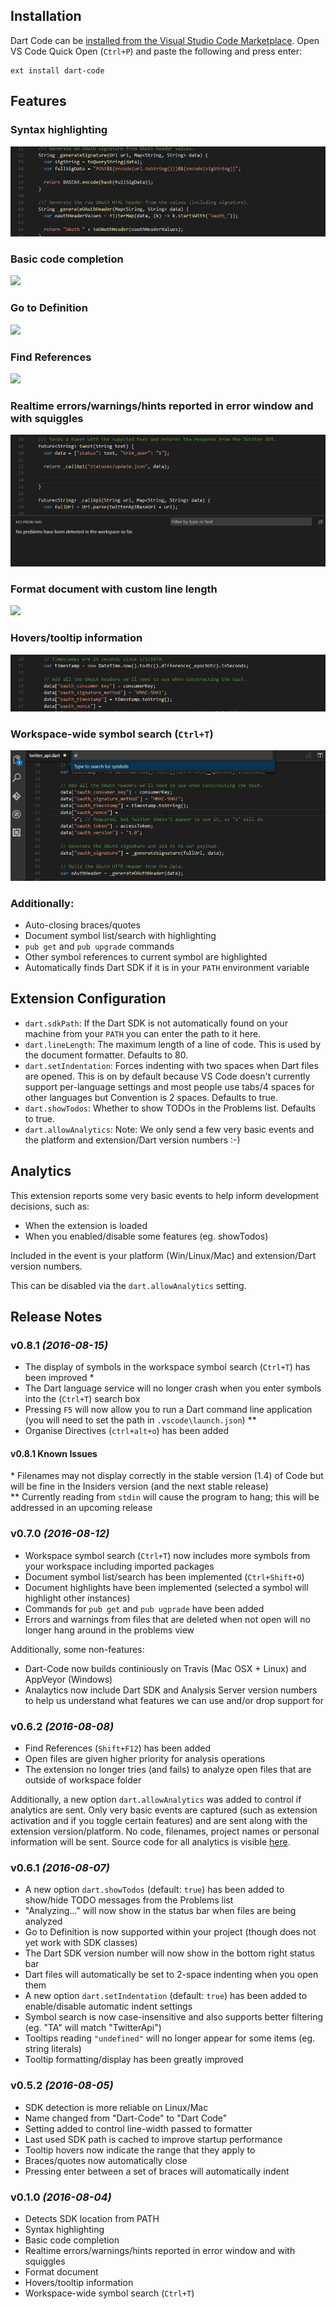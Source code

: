 ## Installation

Dart Code can be [installed from the Visual Studio Code Marketplace](https://marketplace.visualstudio.com/items?itemName=DanTup.dart-code). Open VS Code Quick Open (`Ctrl+P`) and paste the following and press enter:

    ext install dart-code

## Features

### Syntax highlighting

<img src="https://github.com/Dart-Code/Dart-Code/raw/master/media/screenshots/syntax highlighting.gif" />

### Basic code completion

<img src="https://github.com/Dart-Code/Dart-Code/raw/master/media/screenshots/code completion.gif" />

### Go to Definition

<img src="https://github.com/Dart-Code/Dart-Code/raw/master/media/screenshots/go to definition.gif" />

### Find References

<img src="https://github.com/Dart-Code/Dart-Code/raw/master/media/screenshots/find references.gif" />

### Realtime errors/warnings/hints reported in error window and with squiggles

<img src="https://github.com/Dart-Code/Dart-Code/raw/master/media/screenshots/diagnostics.gif" />

### Format document with custom line length

<img src="https://github.com/Dart-Code/Dart-Code/raw/master/media/screenshots/format code.gif" />

### Hovers/tooltip information

<img src="https://github.com/Dart-Code/Dart-Code/raw/master/media/screenshots/tooltips.gif" />

### Workspace-wide symbol search (`Ctrl+T`)

<img src="https://github.com/Dart-Code/Dart-Code/raw/master/media/screenshots/search.gif" />

### Additionally: 

- Auto-closing braces/quotes
- Document symbol list/search with highlighting
- `pub get` and `pub upgrade` commands
- Other symbol references to current symbol are highlighted
- Automatically finds Dart SDK if it is in your `PATH` environment variable

## Extension Configuration

- `dart.sdkPath`: If the Dart SDK is not automatically found on your machine from your `PATH` you can enter the path to it here.
- `dart.lineLength`: The maximum length of a line of code. This is used by the document formatter. Defaults to 80.
- `dart.setIndentation`: Forces indenting with two spaces when Dart files are opened. This is on by default because VS Code doesn't currently support per-language settings and most people use tabs/4 spaces for other languages but Convention is 2 spaces. Defaults to true.
- `dart.showTodos`: Whether to show TODOs in the Problems list. Defaults to true.
- `dart.allowAnalytics`: Note: We only send a few very basic events and the platform and extension/Dart version numbers :-)

## Analytics

This extension reports some very basic events to help inform development decisions, such as:

- When the extension is loaded
- When you enabled/disable some features (eg. showTodos)

Included in the event is your platform (Win/Linux/Mac) and extension/Dart version numbers.

This can be disabled via the `dart.allowAnalytics` setting.  

## Release Notes

### v0.8.1 *(2016-08-15)*

- The display of symbols in the workspace symbol search (`Ctrl+T`) has been improved \*
- The Dart language service will no longer crash when you enter symbols into the (`Ctrl+T`) search box
- Pressing `F5` will now allow you to run a Dart command line application (you will need to set the path in `.vscode\launch.json`) \*\*
- Organise Directives (`ctrl+alt+o`) has been added

#### v0.8.1 Known Issues

 \* Filenames may not display correctly in the stable version (1.4) of Code but will be fine in the Insiders version (and the next stable release)<br />
 \*\* Currently reading from `stdin` will cause the program to hang; this will be addressed in an upcoming release

### v0.7.0 *(2016-08-12)*

- Workspace symbol search (`Ctrl+T`) now includes more symbols from your workspace including imported packages
- Document symbol list/search has been implemented (`Ctrl+Shift+O`)
- Document highlights have been implemented (selected a symbol will highlight other instances)
- Commands for `pub get` and `pub ugprade` have been added
- Errors and warnings from files that are deleted when not open will no longer hang around in the problems view

Additionally, some non-features:

- Dart-Code now builds continiously on Travis (Mac OSX + Linux) and AppVeyor (Windows)
- Analaytics now include Dart SDK and Analysis Server version numbers to help us understand what features we can use and/or drop support for 

### v0.6.2 *(2016-08-08)*

- Find References (`Shift+F12`) has been added
- Open files are given higher priority for analysis operations
- The extension no longer tries (and fails) to analyze open files that are outside of workspace folder

Additionally, a new option `dart.allowAnalytics` was added to control if analytics are sent. Only very basic events are captured (such as extension activation and if you toggle certain features) and are sent along with the extension version/platform. No code, filenames, project names or personal information will be sent. Source code for all analytics is visible [here](https://github.com/Dart-Code/Dart-Code/blob/master/src/analytics.ts).

### v0.6.1 *(2016-08-07)*

- A new option `dart.showTodos` (default: `true`) has been added to show/hide TODO messages from the Problems list
- "Analyzing…" will now show in the status bar when files are being analyzed
- Go to Definition is now supported within your project (though does not yet work with SDK classes)
- The Dart SDK version number will now show in the bottom right status bar
- Dart files will automatically be set to 2-space indenting when you open them
- A new option `dart.setIndentation` (default: `true`) has been added to enable/disable automatic indent settings 
- Symbol search is now case-insensitive and also supports better filtering (eg. "TA" will match "TwitterApi")
- Tooltips reading `"undefined"` will no longer appear for some items (eg. string literals)
- Tooltip formatting/display has been greatly improved

### v0.5.2 *(2016-08-05)*

- SDK detection is more reliable on Linux/Mac
- Name changed from "Dart-Code" to "Dart Code"
- Setting added to control line-width passed to formatter
- Last used SDK path is cached to improve startup performance
- Tooltip hovers now indicate the range that they apply to
- Braces/quotes now automatically close
- Pressing enter between a set of braces will automatically indent

### v0.1.0 *(2016-08-04)*

- Detects SDK location from PATH
- Syntax highlighting
- Basic code completion
- Realtime errors/warnings/hints reported in error window and with squiggles
- Format document
- Hovers/tooltip information
- Workspace-wide symbol search (`Ctrl+T`)
